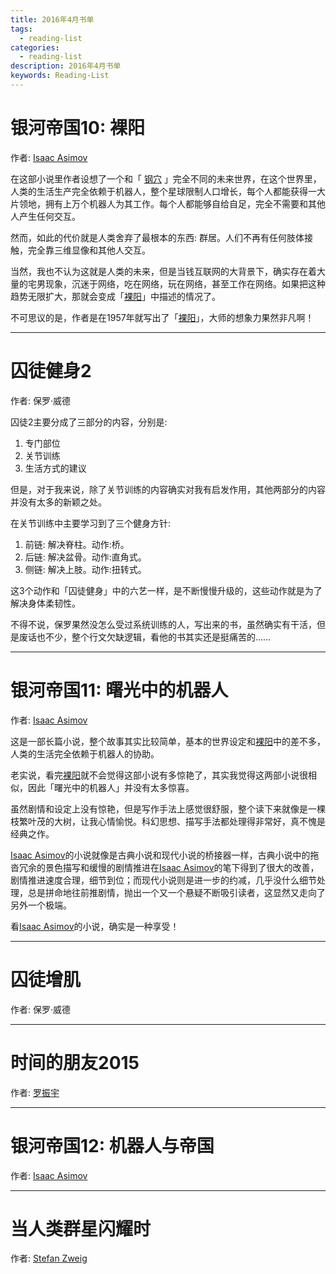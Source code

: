 ```yaml
---
title: 2016年4月书单
tags:
  - reading-list
categories:
  - reading-list
description: 2016年4月书单
keywords: Reading-List
---
```



# 银河帝国10: 裸阳

作者: [Isaac Asimov][]

在这部小说里作者设想了一个和「 [钢穴][] 」完全不同的未来世界，在这个世界里，人类的生活生产完全依赖于机器人，整个星球限制人口增长，每个人都能获得一大片领地，拥有上万个机器人为其工作。每个人都能够自给自足，完全不需要和其他人产生任何交互。

然而，如此的代价就是人类舍弃了最根本的东西: 群居。人们不再有任何肢体接触，完全靠三维显像和其他人交互。

当然，我也不认为这就是人类的未来，但是当钱互联网的大背景下，确实存在着大量的宅男现象，沉迷于网络，吃在网络，玩在网络，甚至工作在网络。如果把这种趋势无限扩大，那就会变成「[裸阳][]」中描述的情况了。

不可思议的是，作者是在1957年就写出了「[裸阳][]」，大师的想象力果然非凡啊！

---------------------------------------------------

# 囚徒健身2

作者: 保罗·威德

囚徒2主要分成了三部分的内容，分别是:

1. 专门部位
2. 关节训练
3. 生活方式的建议

但是，对于我来说，除了关节训练的内容确实对我有启发作用，其他两部分的内容并没有太多的新颖之处。

在关节训练中主要学习到了三个健身方针:

1. 前链: 解决脊柱。动作:桥。
2. 后链: 解决盆骨。动作:直角式。
3. 侧链: 解决上肢。动作:扭转式。

这3个动作和「囚徒健身」中的六艺一样，是不断慢慢升级的，这些动作就是为了解决身体柔韧性。


不得不说，保罗果然没怎么受过系统训练的人，写出来的书，虽然确实有干活，但是废话也不少，整个行文欠缺逻辑，看他的书其实还是挺痛苦的……

----------------------------------------------------

# 银河帝国11: 曙光中的机器人

作者: [Isaac Asimov][]

这是一部长篇小说，整个故事其实比较简单，基本的世界设定和[裸阳][]中的差不多，人类的生活完全依赖于机器人的协助。

老实说，看完[裸阳][]就不会觉得这部小说有多惊艳了，其实我觉得这两部小说很相似，因此「曙光中的机器人」并没有太多惊喜。

虽然剧情和设定上没有惊艳，但是写作手法上感觉很舒服，整个读下来就像是一棵枝繁叶茂的大树，让我心情愉悦。科幻思想、描写手法都处理得非常好，真不愧是经典之作。

[Isaac Asimov][]的小说就像是古典小说和现代小说的桥接器一样，古典小说中的拖沓冗余的景色描写和缓慢的剧情推进在[Isaac Asimov][]的笔下得到了很大的改善，剧情推进速度合理，细节到位；而现代小说则是进一步的约减，几乎没什么细节处理，总是拼命地往前推剧情，抛出一个又一个悬疑不断吸引读者，这显然又走向了另外一个极端。

看[Isaac Asimov][]的小说，确实是一种享受！

---------------------------------------------------

# 囚徒增肌

作者: 保罗·威德


---------------------------------------------------


# 时间的朋友2015

作者: [罗振宇][]

---------------------------------------------------

# 银河帝国12: 机器人与帝国

作者: [Isaac Asimov][]

---------------------------------------------------

# 当人类群星闪耀时

作者: [Stefan Zweig][]


[Isaac Asimov]: https://zh.wikipedia.org/wiki/%E4%BB%A5%E6%92%92%C2%B7%E8%89%BE%E8%A5%BF%E8%8E%AB%E5%A4%AB
[钢穴]: https://zh.wikipedia.org/wiki/%E9%8B%BC%E7%A9%B4
[裸阳]: https://zh.wikipedia.org/zh/%E8%A3%B8%E9%99%BD
[罗振宇]: http://baike.baidu.com/subview/2908128/15895528.htm
[Stefan Zweig]: https://en.wikipedia.org/wiki/Stefan_Zweig
